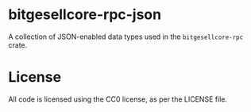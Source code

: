 bitgesellcore-rpc-json
====================

A collection of JSON-enabled data types used in the `bitgesellcore-rpc` crate.

# License

All code is licensed using the CC0 license, as per the LICENSE file.